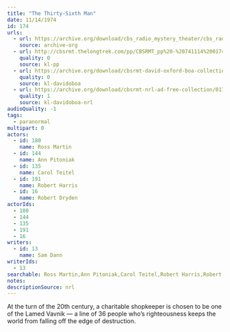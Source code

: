 ```yaml
---
title: "The Thirty-Sixth Man"
date: 11/14/1974
id: 174
urls: 
  - url: https://archive.org/download/cbs_radio_mystery_theater/cbs_radio_mystery_theater-0151-0200.zip/cbs_radio_mystery_theater-0151-0200%2Fcbsrmt_0174_the_36th_man.mp3
    source: archive-org
  - url: http://cbsrmt.thelongtrek.com/pp/CBSRMT_pp%20-%20741114%200174%20The%2036th%20Man.mp3
    quality: 0
    source: kl-pp
  - url: https://archive.org/download/cbsrmt-david-oxford-boa-collection/CBSRMT-741114-0174-The-36th-Man-(128-44)_KIXI-{BoA}.mp3
    quality: 0
    source: kl-davidoboa
  - url: https://archive.org/download/cbsrmt-nrl-ad-free-collection/0174%20CBSRMT-741114-0174-The-36th-Man-(128-44)_KIXI-%7BBoA%7D%20(no%20ads).mp3
    quality: 1
    source: kl-davidoboa-nrl
audioQuality: -1
tags: 
  - paranormal
multipart: 0
actors:  
  - id: 180
    name: Ross Martin  
  - id: 144
    name: Ann Pitoniak  
  - id: 135
    name: Carol Teitel  
  - id: 191
    name: Robert Harris  
  - id: 16
    name: Robert Dryden
actorIds:  
  - 180  
  - 144  
  - 135  
  - 191  
  - 16
writers:  
  - id: 13
    name: Sam Dann
writerIds:  
  - 13
searchable: Ross Martin,Ann Pitoniak,Carol Teitel,Robert Harris,Robert Dryden Sam Dann
notes: 
descriptionSource: nrl
---
```

At the turn of the 20th century, a charitable shopkeeper is chosen to be one of the Lamed Vavnik — a line of 36 people who’s righteousness keeps the world from falling off the edge of destruction.